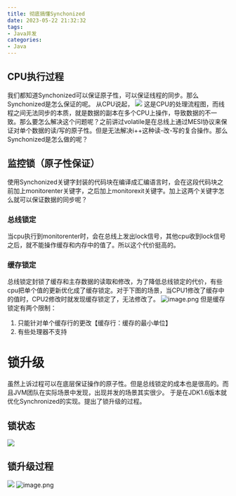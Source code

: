 ```yaml
---
title: 彻底搞懂Synchonized
date: 2023-05-22 21:32:32
tags:
- Java并发
categories:
- Java
---
```

<meta name="referrer" content="no-referrer" />
<!-- more -->

## CPU执行过程
我们都知道Synchonized可以保证原子性，可以保证线程的同步。那么Synchonized是怎么保证的呢。
从CPU说起，
![](https://cdn.nlark.com/yuque/0/2022/jpeg/21760570/1657025657089-bd585f3c-da74-4a4d-a51b-e2fdecbd44ec.jpeg)
这是CPU的处理流程图，而线程之间无法同步的本质，就是数据的副本在多个CPU上操作，导致数据的不一致。那么要怎么解决这个问题呢？之前讲过volatile是在总线上通过MESI协议来保证对单个数据的读/写的原子性。但是无法解决i++这种读-改-写的复合操作。那么Synchonized是怎么做的呢？
## 监控锁（原子性保证）
使用Synchonized关键字封装的代码块在编译成汇编语言时，会在这段代码块之前加上monitorenter关键字，之后加上monitorexit关键字。加上这两个关键字怎么就可以保证数据的同步呢？
### 总线锁定
当cpu执行到monitorenter时，会在总线上发出lock信号，其他cpu收到lock信号之后，就不能操作缓存和内存中的值了。所以这个代价挺高的。
### 缓存锁定
总线锁定封锁了缓存和主存数据的读取和修改，为了降低总线锁定的代价，有些cpu把单个值的更新优化成了缓存锁定。对于下图的场景，当CPU1修改了缓存中的值时，CPU2修改时就发现缓存锁定了，无法修改了。
![image.png](https://cdn.nlark.com/yuque/0/2022/png/21760570/1657027629849-34b642db-8547-4556-b037-f7e51c033137.png#averageHue=%23fcfdfa&clientId=uf7a4686d-c9e8-4&from=paste&height=445&id=ubef4febd&originHeight=890&originWidth=972&originalType=binary&ratio=1&rotation=0&showTitle=false&size=304195&status=done&style=none&taskId=u3403d70b-e8fb-4a2f-9681-0b40fa08f6a&title=&width=486)
但是缓存锁定有两个限制：

1. 只能针对单个缓存行的更改【缓存行：缓存的最小单位】
2. 有些处理器不支持
# 锁升级
虽然上诉过程可以在底层保证操作的原子性。但是总线锁定的成本也是很高的。而且JVM团队在实际场景中发现，出现并发的场景其实很少。
于是在JDK1.6版本就优化Synchronized的实现。提出了锁升级的过程。
## 锁状态
![](https://cdn.nlark.com/yuque/0/2022/jpeg/21760570/1657027934270-063210cb-dace-4f9d-a10e-587cca2e4cd3.jpeg)
## 锁升级过程
![](https://cdn.nlark.com/yuque/0/2024/jpeg/21760570/1710337738567-aacb719f-d283-48f4-b446-9618da34f5f7.jpeg)
![image.png](https://cdn.nlark.com/yuque/0/2024/png/21760570/1710337312164-0d63d048-629e-4f7f-a6a6-c385f0f2496e.png#averageHue=%2398ab5b&clientId=u1e4897e6-c9d5-4&from=paste&height=451&id=u9ca41cae&originHeight=902&originWidth=1890&originalType=binary&ratio=2&rotation=0&showTitle=false&size=661770&status=done&style=none&taskId=u1ec4a00c-5372-4872-9fda-fd75aa33744&title=&width=945)